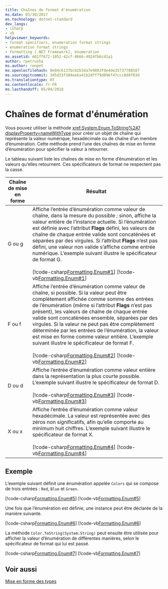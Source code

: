 ```yaml
---
title: Chaînes de format d'énumération
ms.date: 03/30/2017
ms.technology: dotnet-standard
dev_langs:
- csharp
- vb
helpviewer_keywords:
- format specifiers, enumeration format strings
- enumeration format strings
- formatting [.NET Framework], enumeration
ms.assetid: dd1ff672-1052-42cf-8666-4924fb6cd1a1
author: rpetrusha
ms.author: ronpet
ms.openlocfilehash: 8e04c6137bcb2b3da7e9883fde4de35737788587
ms.sourcegitcommit: 3d5d33f384eeba41b2dff79d096f47ccc8d8f03d
ms.translationtype: HT
ms.contentlocale: fr-FR
ms.lasthandoff: 05/04/2018
---
```

# <a name="enumeration-format-strings"></a>Chaînes de format d'énumération
Vous pouvez utiliser la méthode <xref:System.Enum.ToString%2A?displayProperty=nameWithType> pour créer un objet de chaîne qui représente la valeur numérique, hexadécimale ou de chaîne d’un membre d’énumération. Cette méthode prend l’une des chaînes de mise en forme d’énumération pour spécifier la valeur à retourner.  
  
 Le tableau suivant liste les chaînes de mise en forme d’énumération et les valeurs qu’elles retournent. Ces spécificateurs de format ne respectent pas la casse.  
  
| Chaîne de mise en forme | Résultat |  
| ------------- | ------ |  
| G ou g | Affiche l’entrée d’énumération comme valeur de chaîne, dans la mesure du possible ; sinon, affiche la valeur entière de l’instance actuelle. Si l’énumération est définie avec l’attribut **Flags** défini, les valeurs de chaîne de chaque entrée valide sont concaténées et séparées par des virgules. Si l’attribut **Flags** n’est pas défini, une valeur non valide s’affiche comme entrée numérique. L’exemple suivant illustre le spécificateur de format G.<br><br>[!code-csharp[Formatting.Enum#1](../../../samples/snippets/csharp/VS_Snippets_CLR/Formatting.Enum/cs/enum1.cs#1)] [!code-vb[Formatting.Enum#1](../../../samples/snippets/visualbasic/VS_Snippets_CLR/Formatting.Enum/vb/enum1.vb#1)] |  
| F ou f | Affiche l’entrée d’énumération comme valeur de chaîne, si possible. Si la valeur peut être complètement affichée comme somme des entrées de l’énumération (même si l’attribut **Flags** n’est pas présent), les valeurs de chaîne de chaque entrée valide sont concaténées ensemble, séparées par des virgules. Si la valeur ne peut pas être complètement déterminée par les entrées de l’énumération, la valeur est mise en forme comme valeur entière. L’exemple suivant illustre le spécificateur de format F.<br><br>[!code-csharp[Formatting.Enum#2](../../../samples/snippets/csharp/VS_Snippets_CLR/Formatting.Enum/cs/enum1.cs#2)] [!code-vb[Formatting.Enum#2](../../../samples/snippets/visualbasic/VS_Snippets_CLR/Formatting.Enum/vb/enum1.vb#2)] |  
| D ou d | Affiche l’entrée d’énumération comme valeur entière dans la représentation la plus courte possible. L’exemple suivant illustre le spécificateur de format D.<br><br>[!code-csharp[Formatting.Enum#3](../../../samples/snippets/csharp/VS_Snippets_CLR/Formatting.Enum/cs/enum1.cs#3)] [!code-vb[Formatting.Enum#3](../../../samples/snippets/visualbasic/VS_Snippets_CLR/Formatting.Enum/vb/enum1.vb#3)] |  
| X ou x | Affiche l’entrée d’énumération comme valeur hexadécimale. La valeur est représentée avec des zéros non significatifs, afin qu’elle comporte au minimum huit chiffres. L’exemple suivant illustre le spécificateur de format X.<br /><br /> [!code-csharp[Formatting.Enum#4](../../../samples/snippets/csharp/VS_Snippets_CLR/Formatting.Enum/cs/enum1.cs#4)] [!code-vb[Formatting.Enum#4](../../../samples/snippets/visualbasic/VS_Snippets_CLR/Formatting.Enum/vb/enum1.vb#4)] |  
  
## <a name="example"></a>Exemple  
 L’exemple suivant définit une énumération appelée `Colors` qui se compose de trois entrées : `Red`, `Blue` et `Green`.  
  
 [!code-csharp[Formatting.Enum#5](../../../samples/snippets/csharp/VS_Snippets_CLR/Formatting.Enum/cs/enum1.cs#5)]
 [!code-vb[Formatting.Enum#5](../../../samples/snippets/visualbasic/VS_Snippets_CLR/Formatting.Enum/vb/enum1.vb#5)]  
  
 Une fois que l’énumération est définie, une instance peut être déclarée de la manière suivante.  
  
 [!code-csharp[Formatting.Enum#6](../../../samples/snippets/csharp/VS_Snippets_CLR/Formatting.Enum/cs/enum1.cs#6)]
 [!code-vb[Formatting.Enum#6](../../../samples/snippets/visualbasic/VS_Snippets_CLR/Formatting.Enum/vb/enum1.vb#6)]  
  
 La méthode `Color.ToString(System.String)` peut ensuite être utilisée pour afficher la valeur d’énumération de différentes manières, selon le spécificateur de format qui lui est passé.  
  
 [!code-csharp[Formatting.Enum#7](../../../samples/snippets/csharp/VS_Snippets_CLR/Formatting.Enum/cs/enum1.cs#7)]
 [!code-vb[Formatting.Enum#7](../../../samples/snippets/visualbasic/VS_Snippets_CLR/Formatting.Enum/vb/enum1.vb#7)]  
  
## <a name="see-also"></a>Voir aussi  
 [Mise en forme des types](../../../docs/standard/base-types/formatting-types.md)
